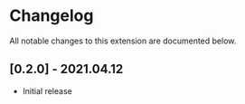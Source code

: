 # Changelog
All notable changes to this extension are documented below.

## [0.2.0] - 2021.04.12
- Initial release
